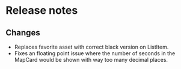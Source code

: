 # Release notes
## Changes
* Replaces favorite asset with correct black version on ListItem.
* Fixes an floating point issue where the number of seconds in the MapCard would be shown with way too many decimal places.
